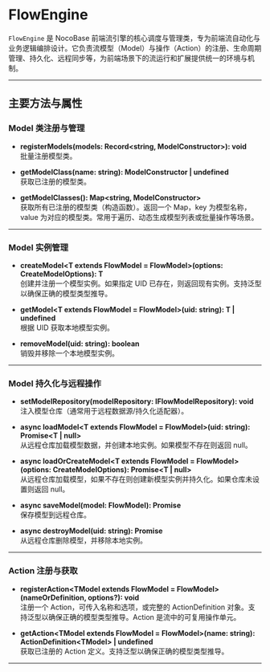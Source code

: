 # FlowEngine

`FlowEngine` 是 NocoBase 前端流引擎的核心调度与管理类，专为前端流自动化与业务逻辑编排设计。它负责流模型（Model）与操作（Action）的注册、生命周期管理、持久化、远程同步等，为前端场景下的流运行和扩展提供统一的环境与机制。

---

## 主要方法与属性

### Model 类注册与管理

- **registerModels(models: Record<string, ModelConstructor>): void**  
  批量注册模型类。

- **getModelClass(name: string): ModelConstructor | undefined**  
  获取已注册的模型类。

- **getModelClasses(): Map<string, ModelConstructor>**  
  获取所有已注册的模型类（构造函数）。返回一个 Map，key 为模型名称，value 为对应的模型类。常用于遍历、动态生成模型列表或批量操作等场景。

---

### Model 实例管理

- **createModel\<T extends FlowModel = FlowModel\>(options: CreateModelOptions): T**  
  创建并注册一个模型实例。如果指定 UID 已存在，则返回现有实例。支持泛型以确保正确的模型类型推导。

- **getModel\<T extends FlowModel = FlowModel\>(uid: string): T | undefined**  
  根据 UID 获取本地模型实例。

- **removeModel(uid: string): boolean**  
  销毁并移除一个本地模型实例。

---

### Model 持久化与远程操作

- **setModelRepository(modelRepository: IFlowModelRepository): void**  
  注入模型仓库（通常用于远程数据源/持久化适配器）。

- **async loadModel\<T extends FlowModel = FlowModel\>(uid: string): Promise\<T | null\>**  
  从远程仓库加载模型数据，并创建本地实例。如果模型不存在则返回 null。

- **async loadOrCreateModel\<T extends FlowModel = FlowModel\>(options: CreateModelOptions): Promise\<T | null\>**  
  从远程仓库加载模型，如果不存在则创建新模型实例并持久化。如果仓库未设置则返回 null。

- **async saveModel(model: FlowModel): Promise<any>**  
  保存模型到远程仓库。

- **async destroyModel(uid: string): Promise<boolean>**  
  从远程仓库删除模型，并移除本地实例。

---

### Action 注册与获取

- **registerAction\<TModel extends FlowModel = FlowModel\>(nameOrDefinition, options?): void**  
  注册一个 Action，可传入名称和选项，或完整的 ActionDefinition 对象。支持泛型以确保正确的模型类型推导。Action 是流中的可复用操作单元。

- **getAction\<TModel extends FlowModel = FlowModel\>(name: string): ActionDefinition\<TModel\> | undefined**  
  获取已注册的 Action 定义。支持泛型以确保正确的模型类型推导。

---
